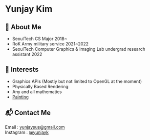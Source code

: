 # Yunjay Kim

## :elephant: About Me
- SeoulTech CS Major 2018~  
- RoK Army military service 2021~2022  
- SeoulTech Computer Graphics & Imaging Lab undergrad research assistant 2022  

## :seedling: Interests
- Graphics APIs (Mostly but not limited to OpenGL at the moment)  
- Physically Based Rendering   
- Any and all mathematics  
- [Painting](markdowns/paintingsByYJ.md)   

## :mailbox_with_mail: Contact Me
Email : yunjaysus@gmail.com  
Instagram : [@yunjayk](https://www.instagram.com/yunjayk/)  

<!--
-->

